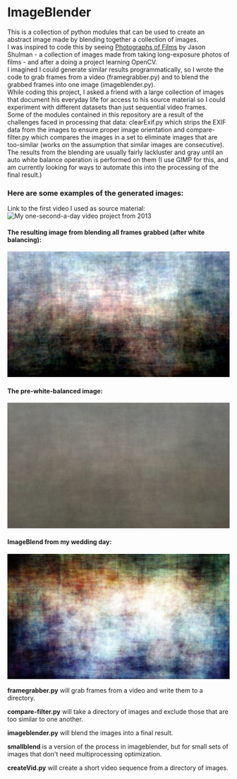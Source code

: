 # ImageBlender
This is a collection of python modules that can be used to create an abstract image made by blending together a collection of images.  
I was inspired to code this by seeing [Photographs of Films](http://www.jasonshulmanstudio.com/photographs-of-films/) by Jason Shulman - a collection of images made from taking long-exposure photos of films - and after a doing a project learning OpenCV.  
I imagined I could generate similar results programmatically, so I wrote the code to grab frames from a video (framegrabber.py) and to blend the grabbed frames into one image (imageblender.py).  
While coding this project, I asked a friend with a large collection of images that document his everyday life for access to his source material so I could experiment with different datasets than just sequential video frames.  
Some of the modules contained in this repository are a result of the challenges faced in processing that data: clearExif.py which strips the EXIF data from the images to ensure proper image orientation and compare-filter.py which compares the images in a set to eliminate images that are too-similar (works on the assumption that similar images are consecutive).  
The results from the blending are usually fairly lackluster and gray until an auto white balance operation is performed on them (I use GIMP for this, and am currently looking for ways to automate this into the processing of the final result.)

### Here are some examples of the generated images:
Link to the first video I used as source material: ![My one-second-a-day video project from 2013](https://vimeo.com/87742679)

#### The resulting image from blending all frames grabbed (after white balancing):
![The resulting image after white balance ](https://github.com/ncyates/ImageBlender/blob/master/samples/year2013wb.jpg)

#### The pre-white-balanced image:
![The pre-white-balanced image](https://github.com/ncyates/ImageBlender/blob/master/samples/year2013.jpg)

#### ImageBlend from my wedding day:
![Photos from my wedding day](https://github.com/ncyates/ImageBlender/blob/master/samples/weddingDay.jpg)

**framegrabber.py** will grab frames from a video and write them to a directory.

**compare-filter.py** will take a directory of images and exclude those that are too similar to one another.

**imageblender.py** will blend the images into a final result.

**smallblend** is a version of the process in imageblender, but for small sets of images that don't need multiprocessing optimization.

**createVid.py** will create a short video sequence from a directory of images.